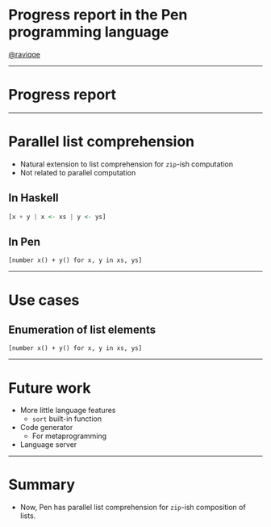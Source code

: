 # Progress report in the Pen programming language

[@raviqqe](https://github.com/raviqqe)

---

# Progress report

---

# Parallel list comprehension

- Natural extension to list comprehension for `zip`-ish computation
- Not related to parallel computation

## In Haskell

```haskell
[x + y | x <- xs | y <- ys]
```

## In Pen

```pen
[number x() + y() for x, y in xs, ys]
```

---

# Use cases

## Enumeration of list elements

```pen
[number x() + y() for x, y in xs, ys]
```

---

# Future work

- More little language features
  - `sort` built-in function
- Code generator
  - For metaprogramming
- Language server

---

# Summary

- Now, Pen has parallel list comprehension for `zip`-ish composition of lists.
